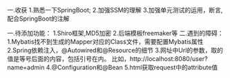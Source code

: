 一.收获
1.熟悉一下SpringBoot;
2.加强SSM的理解
3.加强单元测试的运用，断言,配合SpringBoot的注解

一.待添加功能：
1.Shiro框架,MD5加密
2.后端模板freemaker等
二.遇到的障碍：
1.Mybatis找不到生成的Mapper对应的Class文件，需要配置Mybatis属性
2.Spring依赖注入，@Autowired和@Resource的细节
3.网址中Url的参数，取的值是等号后面的内容，包括引号在内。
比如，http://localhost:8080/user?name=admin
4.@Configuration和@Bean
5.html获取request中的attribute值